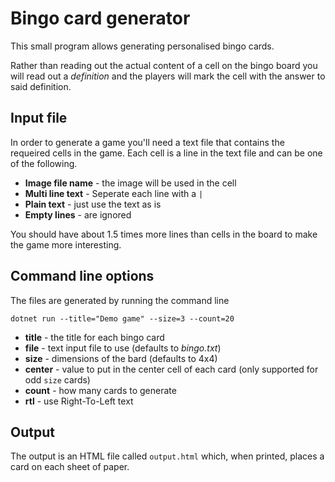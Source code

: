 # Bingo card generator
This small program allows generating personalised bingo cards.

Rather than reading out the actual content of a cell on the bingo board you will read out a _definition_ and the players will mark the cell with the answer to said definition.

## Input file

In order to generate a game you'll need a text file that contains the requeired cells in the game. Each cell is a line in the text file and can be one of the following.

* **Image file name** - the image will be used in the cell
* **Multi line text** - Seperate each line with a `|`
* **Plain text** - just use the text as is
* **Empty lines** - are ignored

You should have about 1.5 times more lines than cells in the board to make the game more interesting.

## Command line options
The files are generated by running the command line

    dotnet run --title="Demo game" --size=3 --count=20

* **title** - the title for each bingo card 
* **file** - text input file to use (defaults to _bingo.txt_)
* **size** - dimensions of the bard (defaults to 4x4)
* **center** - value to put in the center cell of each card (only supported for odd `size` cards)
* **count** - how many cards to generate
* **rtl** - use Right-To-Left text

## Output
The output is an HTML file called `output.html` which, when printed, places a card on each sheet of paper.

